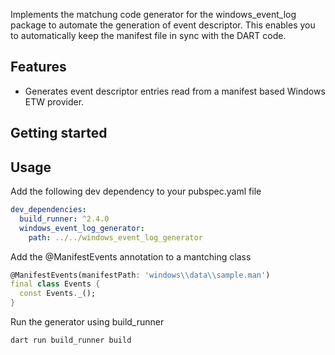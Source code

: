 Implements the matchung code generator for the windows_event_log package to automate the generation of event descriptor.
This enables you to automatically keep the manifest file in sync with the DART code.

## Features

* Generates event descriptor entries read from a manifest based Windows ETW provider.

## Getting started

## Usage

Add the following dev dependency to your pubspec.yaml file

```yaml
dev_dependencies:
  build_runner: ^2.4.0
  windows_event_log_generator:
    path: ../../windows_event_log_generator
```    

Add the @ManifestEvents annotation to a mantching class
```dart
@ManifestEvents(manifestPath: 'windows\\data\\sample.man')
final class Events {
  const Events._();
}
```

Run the generator using build_runner
```
dart run build_runner build
```






